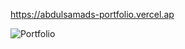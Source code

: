 https://abdulsamads-portfolio.vercel.ap

![Portfolio](https://github.com/user-attachments/assets/8e681d92-d742-4a65-a79b-c3de85b579a7)


